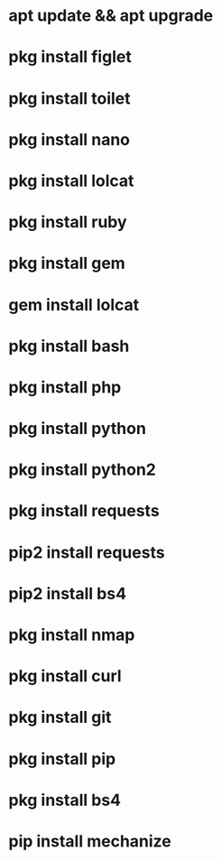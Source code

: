 # apt update && apt upgrade
# pkg install figlet
# pkg install toilet
# pkg install nano
# pkg install lolcat
# pkg install ruby
# pkg install gem
# gem install lolcat
# pkg install bash
# pkg install php
# pkg install python
# pkg install python2
# pkg install requests
# pip2 install requests
# pip2 install bs4
# pkg install nmap
# pkg install curl
# pkg install git
# pkg install pip 
# pkg install bs4 
# pip install mechanize 
